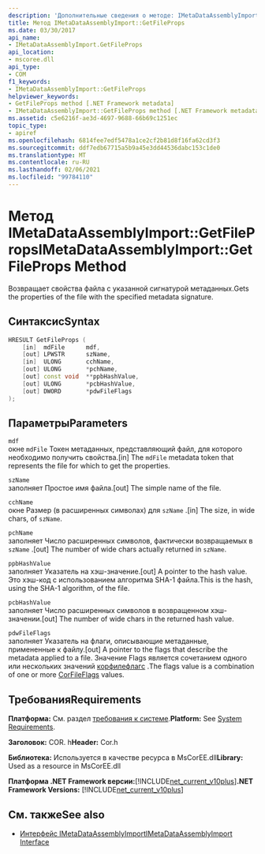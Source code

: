 ```yaml
---
description: 'Дополнительные сведения о методе: IMetaDataAssemblyImport:: GetFileProps'
title: Метод IMetaDataAssemblyImport::GetFileProps
ms.date: 03/30/2017
api_name:
- IMetaDataAssemblyImport.GetFileProps
api_location:
- mscoree.dll
api_type:
- COM
f1_keywords:
- IMetaDataAssemblyImport::GetFileProps
helpviewer_keywords:
- GetFileProps method [.NET Framework metadata]
- IMetaDataAssemblyImport::GetFileProps method [.NET Framework metadata]
ms.assetid: c5e6216f-ae3d-4697-9688-66b69c1251ec
topic_type:
- apiref
ms.openlocfilehash: 6814fee7edf5478a1ce2cf2b81d8f16fa62cd3f3
ms.sourcegitcommit: ddf7edb67715a5b9a45e3dd44536dabc153c1de0
ms.translationtype: MT
ms.contentlocale: ru-RU
ms.lasthandoff: 02/06/2021
ms.locfileid: "99784110"
---
```

# <a name="imetadataassemblyimportgetfileprops-method"></a><span data-ttu-id="1e2e9-103">Метод IMetaDataAssemblyImport::GetFileProps</span><span class="sxs-lookup"><span data-stu-id="1e2e9-103">IMetaDataAssemblyImport::GetFileProps Method</span></span>

<span data-ttu-id="1e2e9-104">Возвращает свойства файла с указанной сигнатурой метаданных.</span><span class="sxs-lookup"><span data-stu-id="1e2e9-104">Gets the properties of the file with the specified metadata signature.</span></span>  
  
## <a name="syntax"></a><span data-ttu-id="1e2e9-105">Синтаксис</span><span class="sxs-lookup"><span data-stu-id="1e2e9-105">Syntax</span></span>  
  
```cpp  
HRESULT GetFileProps (  
    [in]  mdFile      mdf,
    [out] LPWSTR      szName,
    [in]  ULONG       cchName,
    [out] ULONG       *pchName,
    [out] const void  **ppbHashValue,
    [out] ULONG       *pcbHashValue,
    [out] DWORD       *pdwFileFlags  
);  
```  
  
## <a name="parameters"></a><span data-ttu-id="1e2e9-106">Параметры</span><span class="sxs-lookup"><span data-stu-id="1e2e9-106">Parameters</span></span>  

 `mdf`  
 <span data-ttu-id="1e2e9-107">окне `mdFile` Токен метаданных, представляющий файл, для которого необходимо получить свойства.</span><span class="sxs-lookup"><span data-stu-id="1e2e9-107">[in] The `mdFile` metadata token that represents the file for which to get the properties.</span></span>  
  
 `szName`  
 <span data-ttu-id="1e2e9-108">заполняет Простое имя файла.</span><span class="sxs-lookup"><span data-stu-id="1e2e9-108">[out] The simple name of the file.</span></span>  
  
 `cchName`  
 <span data-ttu-id="1e2e9-109">окне Размер (в расширенных символах) для `szName` .</span><span class="sxs-lookup"><span data-stu-id="1e2e9-109">[in] The size, in wide chars, of `szName`.</span></span>  
  
 `pchName`  
 <span data-ttu-id="1e2e9-110">заполняет Число расширенных символов, фактически возвращаемых в `szName` .</span><span class="sxs-lookup"><span data-stu-id="1e2e9-110">[out] The number of wide chars actually returned in `szName`.</span></span>  
  
 `ppbHashValue`  
 <span data-ttu-id="1e2e9-111">заполняет Указатель на хэш-значение.</span><span class="sxs-lookup"><span data-stu-id="1e2e9-111">[out] A pointer to the hash value.</span></span> <span data-ttu-id="1e2e9-112">Это хэш-код с использованием алгоритма SHA-1 файла.</span><span class="sxs-lookup"><span data-stu-id="1e2e9-112">This is the hash, using the SHA-1 algorithm, of the file.</span></span>  
  
 `pcbHashValue`  
 <span data-ttu-id="1e2e9-113">заполняет Число расширенных символов в возвращенном хэш-значении.</span><span class="sxs-lookup"><span data-stu-id="1e2e9-113">[out] The number of wide chars in the returned hash value.</span></span>  
  
 `pdwFileFlags`  
 <span data-ttu-id="1e2e9-114">заполняет Указатель на флаги, описывающие метаданные, примененные к файлу.</span><span class="sxs-lookup"><span data-stu-id="1e2e9-114">[out] A pointer to the flags that describe the metadata applied to a file.</span></span> <span data-ttu-id="1e2e9-115">Значение Flags является сочетанием одного или нескольких значений [корфилефлагс](corfileflags-enumeration.md) .</span><span class="sxs-lookup"><span data-stu-id="1e2e9-115">The flags value is a combination of one or more [CorFileFlags](corfileflags-enumeration.md) values.</span></span>  
  
## <a name="requirements"></a><span data-ttu-id="1e2e9-116">Требования</span><span class="sxs-lookup"><span data-stu-id="1e2e9-116">Requirements</span></span>  

 <span data-ttu-id="1e2e9-117">**Платформа:** См. раздел [требования к системе](../../get-started/system-requirements.md).</span><span class="sxs-lookup"><span data-stu-id="1e2e9-117">**Platform:** See [System Requirements](../../get-started/system-requirements.md).</span></span>  
  
 <span data-ttu-id="1e2e9-118">**Заголовок:** COR. h</span><span class="sxs-lookup"><span data-stu-id="1e2e9-118">**Header:** Cor.h</span></span>  
  
 <span data-ttu-id="1e2e9-119">**Библиотека:** Используется в качестве ресурса в MsCorEE.dll</span><span class="sxs-lookup"><span data-stu-id="1e2e9-119">**Library:** Used as a resource in MsCorEE.dll</span></span>  
  
 <span data-ttu-id="1e2e9-120">**Платформа .NET Framework версии:**[!INCLUDE[net_current_v10plus](../../../../includes/net-current-v10plus-md.md)]</span><span class="sxs-lookup"><span data-stu-id="1e2e9-120">**.NET Framework Versions:** [!INCLUDE[net_current_v10plus](../../../../includes/net-current-v10plus-md.md)]</span></span>  
  
## <a name="see-also"></a><span data-ttu-id="1e2e9-121">См. также</span><span class="sxs-lookup"><span data-stu-id="1e2e9-121">See also</span></span>

- [<span data-ttu-id="1e2e9-122">Интерфейс IMetaDataAssemblyImport</span><span class="sxs-lookup"><span data-stu-id="1e2e9-122">IMetaDataAssemblyImport Interface</span></span>](imetadataassemblyimport-interface.md)
